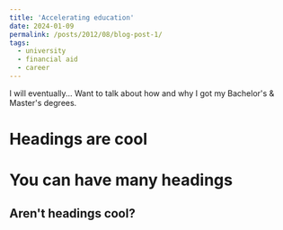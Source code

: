 ```yaml
---
title: 'Accelerating education'
date: 2024-01-09
permalink: /posts/2012/08/blog-post-1/
tags:
  - university
  - financial aid
  - career
---
```


I will eventually... Want to talk about how and why I got my Bachelor's & Master's degrees.

Headings are cool
======

You can have many headings
======

Aren't headings cool?
------